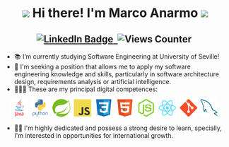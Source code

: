 <h1 align="center">
  <img src = "https://media.giphy.com/media/fSAxCC2BDAmC9kxl0N/giphy.gif" width = "40">
  Hi there! I'm Marco Anarmo
  <img src = "https://media.giphy.com/media/fSAxCC2BDAmC9kxl0N/giphy.gif" width = "40">
</h1>

<h2 align="center">
  <a href="www.linkedin.com/in/marco-antonio-arnaiz-montero">
    <img src="https://img.shields.io/badge/Profile-LinkedIn-blue?logo=Linkedin" width = "110" alt="LinkedIn Badge">&nbsp;
  </a>
  <img src="https://komarev.com/ghpvc/?username=MarcoAnarmo&color=yellow" width = "100" alt="Views Counter">&nbsp;
</h2>

- 📚 I’m currently studying Software Engineering at University of Seville!
- 👀 I'm seeking a position that allows me to apply my software engineering knowledge and skills, particularly in software architecture design, requirements analysis or artificial intelligence.
- 👨🏻‍💻 These are my principal digital competences:

<p align="center"> 
  <img src="https://github.com/devicons/devicon/blob/master/icons/java/java-original-wordmark.svg" title="Java" alt="Java" width="40" height="40"/>&nbsp;
  <img src="https://github.com/devicons/devicon/blob/master/icons/python/python-original-wordmark.svg" title="Python" alt="Python" width="40" height="40"/>&nbsp;
  <img src="https://github.com/devicons/devicon/blob/master/icons/spring/spring-original.svg" title="Spring" alt="Spring" width="40" height="40"/>&nbsp;
  <img src="https://github.com/devicons/devicon/blob/master/icons/javascript/javascript-original.svg" title="JavaScript" alt="JavaScript" width="40" height="40"/>&nbsp;
  <img src="https://github.com/devicons/devicon/blob/master/icons/css3/css3-original.svg" title="CSS3" alt="CSS" width="40" height="40"/>&nbsp;
  <img src="https://github.com/devicons/devicon/blob/master/icons/html5/html5-original.svg" title="HTML5" alt="HTML" width="40" height="40"/>&nbsp;
  <img src="https://github.com/devicons/devicon/blob/master/icons/nodejs/nodejs-original.svg" title="Node" alt="Node" width="40" height="40"/>&nbsp;
  <img src="https://github.com/devicons/devicon/blob/master/icons/react/react-original.svg" title="React" alt="React" width="40" heigt"40"/>&nbsp;
  <img src="https://github.com/devicons/devicon/blob/master/icons/git/git-original.svg" title="Git" alt="Git" width="40" height="40"/>&nbsp;
  <img src="https://github.com/devicons/devicon/blob/master/icons/mysql/mysql-original.svg" title="MySQL"  alt="MySQL" width="40" height="40"/>&nbsp;
</p>
  
  - 💪🏻 I'm highly dedicated and possess a strong desire to learn, specially, I'm interested in opportunities for international growth.
